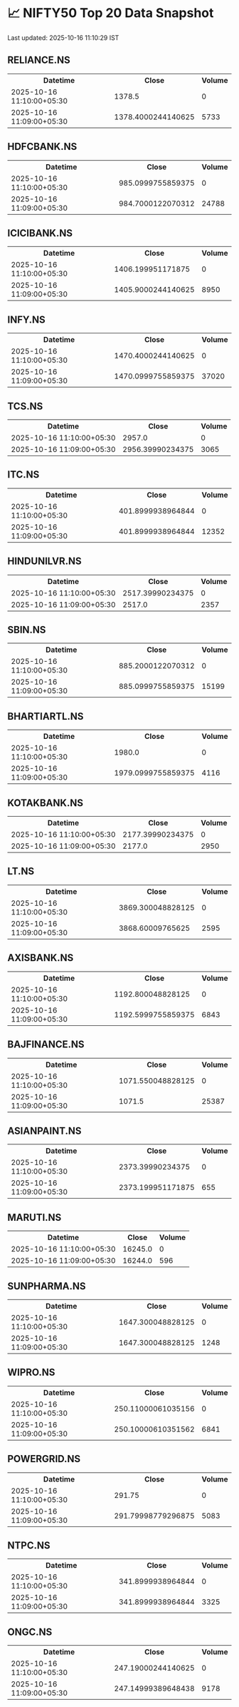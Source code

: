 # 📈 NIFTY50 Top 20 Data Snapshot

Last updated: 2025-10-16 11:10:29 IST

## RELIANCE.NS

<table>
  <tr><th>Datetime</th><th>Close</th><th>Volume</th></tr>
  <tr><td>2025-10-16 11:10:00+05:30</td><td>1378.5</td><td>0</td></tr>
  <tr><td>2025-10-16 11:09:00+05:30</td><td>1378.4000244140625</td><td>5733</td></tr>
</table>

## HDFCBANK.NS

<table>
  <tr><th>Datetime</th><th>Close</th><th>Volume</th></tr>
  <tr><td>2025-10-16 11:10:00+05:30</td><td>985.0999755859375</td><td>0</td></tr>
  <tr><td>2025-10-16 11:09:00+05:30</td><td>984.7000122070312</td><td>24788</td></tr>
</table>

## ICICIBANK.NS

<table>
  <tr><th>Datetime</th><th>Close</th><th>Volume</th></tr>
  <tr><td>2025-10-16 11:10:00+05:30</td><td>1406.199951171875</td><td>0</td></tr>
  <tr><td>2025-10-16 11:09:00+05:30</td><td>1405.9000244140625</td><td>8950</td></tr>
</table>

## INFY.NS

<table>
  <tr><th>Datetime</th><th>Close</th><th>Volume</th></tr>
  <tr><td>2025-10-16 11:10:00+05:30</td><td>1470.4000244140625</td><td>0</td></tr>
  <tr><td>2025-10-16 11:09:00+05:30</td><td>1470.0999755859375</td><td>37020</td></tr>
</table>

## TCS.NS

<table>
  <tr><th>Datetime</th><th>Close</th><th>Volume</th></tr>
  <tr><td>2025-10-16 11:10:00+05:30</td><td>2957.0</td><td>0</td></tr>
  <tr><td>2025-10-16 11:09:00+05:30</td><td>2956.39990234375</td><td>3065</td></tr>
</table>

## ITC.NS

<table>
  <tr><th>Datetime</th><th>Close</th><th>Volume</th></tr>
  <tr><td>2025-10-16 11:10:00+05:30</td><td>401.8999938964844</td><td>0</td></tr>
  <tr><td>2025-10-16 11:09:00+05:30</td><td>401.8999938964844</td><td>12352</td></tr>
</table>

## HINDUNILVR.NS

<table>
  <tr><th>Datetime</th><th>Close</th><th>Volume</th></tr>
  <tr><td>2025-10-16 11:10:00+05:30</td><td>2517.39990234375</td><td>0</td></tr>
  <tr><td>2025-10-16 11:09:00+05:30</td><td>2517.0</td><td>2357</td></tr>
</table>

## SBIN.NS

<table>
  <tr><th>Datetime</th><th>Close</th><th>Volume</th></tr>
  <tr><td>2025-10-16 11:10:00+05:30</td><td>885.2000122070312</td><td>0</td></tr>
  <tr><td>2025-10-16 11:09:00+05:30</td><td>885.0999755859375</td><td>15199</td></tr>
</table>

## BHARTIARTL.NS

<table>
  <tr><th>Datetime</th><th>Close</th><th>Volume</th></tr>
  <tr><td>2025-10-16 11:10:00+05:30</td><td>1980.0</td><td>0</td></tr>
  <tr><td>2025-10-16 11:09:00+05:30</td><td>1979.0999755859375</td><td>4116</td></tr>
</table>

## KOTAKBANK.NS

<table>
  <tr><th>Datetime</th><th>Close</th><th>Volume</th></tr>
  <tr><td>2025-10-16 11:10:00+05:30</td><td>2177.39990234375</td><td>0</td></tr>
  <tr><td>2025-10-16 11:09:00+05:30</td><td>2177.0</td><td>2950</td></tr>
</table>

## LT.NS

<table>
  <tr><th>Datetime</th><th>Close</th><th>Volume</th></tr>
  <tr><td>2025-10-16 11:10:00+05:30</td><td>3869.300048828125</td><td>0</td></tr>
  <tr><td>2025-10-16 11:09:00+05:30</td><td>3868.60009765625</td><td>2595</td></tr>
</table>

## AXISBANK.NS

<table>
  <tr><th>Datetime</th><th>Close</th><th>Volume</th></tr>
  <tr><td>2025-10-16 11:10:00+05:30</td><td>1192.800048828125</td><td>0</td></tr>
  <tr><td>2025-10-16 11:09:00+05:30</td><td>1192.5999755859375</td><td>6843</td></tr>
</table>

## BAJFINANCE.NS

<table>
  <tr><th>Datetime</th><th>Close</th><th>Volume</th></tr>
  <tr><td>2025-10-16 11:10:00+05:30</td><td>1071.550048828125</td><td>0</td></tr>
  <tr><td>2025-10-16 11:09:00+05:30</td><td>1071.5</td><td>25387</td></tr>
</table>

## ASIANPAINT.NS

<table>
  <tr><th>Datetime</th><th>Close</th><th>Volume</th></tr>
  <tr><td>2025-10-16 11:10:00+05:30</td><td>2373.39990234375</td><td>0</td></tr>
  <tr><td>2025-10-16 11:09:00+05:30</td><td>2373.199951171875</td><td>655</td></tr>
</table>

## MARUTI.NS

<table>
  <tr><th>Datetime</th><th>Close</th><th>Volume</th></tr>
  <tr><td>2025-10-16 11:10:00+05:30</td><td>16245.0</td><td>0</td></tr>
  <tr><td>2025-10-16 11:09:00+05:30</td><td>16244.0</td><td>596</td></tr>
</table>

## SUNPHARMA.NS

<table>
  <tr><th>Datetime</th><th>Close</th><th>Volume</th></tr>
  <tr><td>2025-10-16 11:10:00+05:30</td><td>1647.300048828125</td><td>0</td></tr>
  <tr><td>2025-10-16 11:09:00+05:30</td><td>1647.300048828125</td><td>1248</td></tr>
</table>

## WIPRO.NS

<table>
  <tr><th>Datetime</th><th>Close</th><th>Volume</th></tr>
  <tr><td>2025-10-16 11:10:00+05:30</td><td>250.11000061035156</td><td>0</td></tr>
  <tr><td>2025-10-16 11:09:00+05:30</td><td>250.10000610351562</td><td>6841</td></tr>
</table>

## POWERGRID.NS

<table>
  <tr><th>Datetime</th><th>Close</th><th>Volume</th></tr>
  <tr><td>2025-10-16 11:10:00+05:30</td><td>291.75</td><td>0</td></tr>
  <tr><td>2025-10-16 11:09:00+05:30</td><td>291.79998779296875</td><td>5083</td></tr>
</table>

## NTPC.NS

<table>
  <tr><th>Datetime</th><th>Close</th><th>Volume</th></tr>
  <tr><td>2025-10-16 11:10:00+05:30</td><td>341.8999938964844</td><td>0</td></tr>
  <tr><td>2025-10-16 11:09:00+05:30</td><td>341.8999938964844</td><td>3325</td></tr>
</table>

## ONGC.NS

<table>
  <tr><th>Datetime</th><th>Close</th><th>Volume</th></tr>
  <tr><td>2025-10-16 11:10:00+05:30</td><td>247.19000244140625</td><td>0</td></tr>
  <tr><td>2025-10-16 11:09:00+05:30</td><td>247.14999389648438</td><td>9178</td></tr>
</table>

